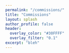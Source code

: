 ```yaml
---
permalink: "/commissions/"
title: "Commissions"
layout: splash
author_profile: false
header:
  overlay_color: "#30FFFF"
  overlay_filter: "0.1"
excerpt: "bleh"
---
```

